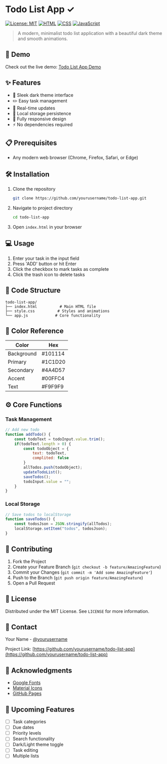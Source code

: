 # Todo List App ✓
[![License: MIT](https://img.shields.io/badge/License-MIT-yellow.svg)](https://opensource.org/licenses/MIT)
[![HTML](https://img.shields.io/badge/HTML5-E34F26?style=flat&logo=html5&logoColor=white)](https://developer.mozilla.org/en-US/docs/Web/HTML)
[![CSS](https://img.shields.io/badge/CSS3-1572B6?style=flat&logo=css3&logoColor=white)](https://developer.mozilla.org/en-US/docs/Web/CSS)
[![JavaScript](https://img.shields.io/badge/JavaScript-F7DF1E?style=flat&logo=javascript&logoColor=black)](https://developer.mozilla.org/en-US/docs/Web/JavaScript)

> A modern, minimalist todo list application with a beautiful dark theme and smooth animations.

## 🚀 Demo

Check out the live demo: [Todo List App Demo](https://yourusername.github.io/todo-list-app)

## ✨ Features

- 🎨 Sleek dark theme interface
- ✏️ Easy task management
- 🔄 Real-time updates
- 💾 Local storage persistence
- 📱 Fully responsive design
- ⚡ No dependencies required

## 📋 Prerequisites

- Any modern web browser (Chrome, Firefox, Safari, or Edge)

## 🛠️ Installation

1. Clone the repository
   ```sh
   git clone https://github.com/yourusername/todo-list-app.git
   ```

2. Navigate to project directory
   ```sh
   cd todo-list-app
   ```

3. Open `index.html` in your browser

## 💻 Usage

1. Enter your task in the input field
2. Press 'ADD' button or hit Enter
3. Click the checkbox to mark tasks as complete
4. Click the trash icon to delete tasks

## 🎯 Code Structure

```
todo-list-app/
├── index.html          # Main HTML file
├── style.css          # Styles and animations
└── app.js            # Core functionality
```

## 🎨 Color Reference

| Color             | Hex                                    |
| ----------------- | -------------------------------------- |
| Background        | #101114                                |
| Primary          | #1C1D20                                |
| Secondary        | #4A4D57                                |
| Accent           | #00FFC4                                |
| Text             | #F9F9F9                                |

## ⚙️ Core Functions

### Task Management
```javascript
// Add new todo
function addTodo() {
    const todoText = todoInput.value.trim();
    if(todoText.length > 0) {
        const todoObject = {
            text: todoText,
            complited: false
        }
        allTodos.push(todoObject);
        updateTodoList();
        saveTodos();
        todoInput.value = "";
    }
}
```

### Local Storage
```javascript
// Save todos to localStorage
function saveTodos() {
    const todosJson = JSON.stringify(allTodos);
    localStorage.setItem("todos", todosJson);
}
```

## 🤝 Contributing

1. Fork the Project
2. Create your Feature Branch (`git checkout -b feature/AmazingFeature`)
3. Commit your Changes (`git commit -m 'Add some AmazingFeature'`)
4. Push to the Branch (`git push origin feature/AmazingFeature`)
5. Open a Pull Request

## 📝 License

Distributed under the MIT License. See `LICENSE` for more information.

## 📧 Contact

Your Name - [@yourusername](https://twitter.com/yourusername)

Project Link: [https://github.com/yourusername/todo-list-app](https://github.com/yourusername/todo-list-app)

## 🙏 Acknowledgments

- [Google Fonts](https://fonts.google.com/)
- [Material Icons](https://material.io/icons/)
- [GitHub Pages](https://pages.github.com)

## 🚀 Upcoming Features

- [ ] Task categories
- [ ] Due dates
- [ ] Priority levels
- [ ] Search functionality
- [ ] Dark/Light theme toggle
- [ ] Task editing
- [ ] Multiple lists
